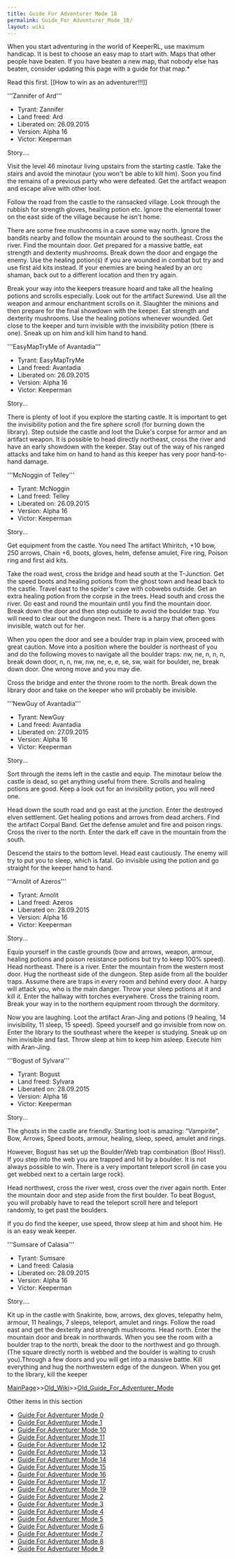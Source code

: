 ```yaml
---
title: Guide For Adventurer Mode 18
permalink: Guide_For_Adventurer_Mode_18/
layout: wiki
---
```


When you start adventuring in the world of KeeperRL, use maximum handicap. It is best to choose an easy map to start with. Maps that other people have beaten. If you have beaten a new map, that nobody else has beaten, consider updating this page with a guide for that map.* 

Read this first.
[[How to win as an adventurer!!!]]


'''Zannifer of Ard'''

* Tyrant:        Zannifer
* Land freed:    Ard
* Liberated on:  26.09.2015
* Version:       Alpha 16
* Victor:        Keeperman

Story....

Visit the level 46 minotaur living upstairs from the starting castle. Take the stairs and avoid the minotaur (you won't be able to kill him). Soon you find the remains of a previous party who were defeated. Get the artifact weapon and escape alive with other loot.

Follow the road from the castle to the ransacked village. Look through the rubbish for strength gloves, healing potion etc. Ignore the elemental tower on the east side of the village because he isn't home.

There are some free mushrooms in a cave some way north. Ignore the bandits nearby and follow the mountain around to the southeast. Cross the river. Find the mountain door. Get prepared for a massive battle, eat strength and dexterity mushrooms. Break down the door and engage the enemy. Use the healing potion(s) if you are wounded in combat but try and use first aid kits instead. If your enemies are being healed by an orc shaman, back out to a different location and then try again.

Break your way into the keepers treasure hoard and take all the healing potions and scrolls especially. Look out for the artifact Surewind. Use all the weapon and armour enchantment scrolls on it. Slaughter the minions and then prepare for the final showdown with the keeper. Eat strength and dexterity mushrooms. Use the healing potions whenever wounded. Get close to the keeper and turn invisible with the invisibility potion (there is one). Sneak up on him and kill him hand to hand.



'''EasyMapTryMe of Avantadia'''

* Tyrant:        EasyMapTryMe
* Land freed:    Avantadia
* Liberated on:  26.09.2015
* Version:       Alpha 16
* Victor:        Keeperman

Story...

There is plenty of loot if you explore the starting castle. It is important to get the invisibility potion and the fire sphere scroll (for burning down the library). Step outside the castle and loot the Duke's corpse for armor and an artifact weapon. It is possible to head directly northeast, cross the river and have an early showdown with the keeper. Stay out of the way of his ranged attacks and take him on hand to hand as this keeper has very poor hand-to-hand damage.



'''McNoggin of Telley'''

* Tyrant:        McNoggin
* Land freed:    Telley
* Liberated on:  26.09.2015
* Version:       Alpha 16
* Victor:        Keeperman

Story...

Get equipment from the castle. You need The artifact Whiritch, +10 bow, 250 arrows, Chain +6, boots, gloves, helm, defense amulet, Fire ring, Poison ring and first aid kits.

Take the road west, cross the bridge and head south at the T-Junction. Get the speed boots and healing potions from the ghost town and head back to the castle. Travel east to the spider's cave with cobwebs outside. Get an extra healing potion from the corpse in the trees.
Head south and cross the river. Go east and round the mountain until you find the mountain door. Break down the door and then step outside to avoid the boulder trap. You will need to clear out the dungeon next. There is a harpy that often goes invisible, watch out for her.

When you open the door and see a boulder trap in plain view, proceed with great caution. Move into a position where the boulder is northeast of you and do the following moves to navigate all the boulder traps: nw, ne, n, n, n, break down door, n, n, nw, nw, ne, e, e, se, sw, wait for boulder, ne, break down door. One wrong move and you may die.

Cross the bridge and enter the throne room to the north. Break down the library door and take on the keeper who will probably be invisible.



'''NewGuy of Avantadia'''

* Tyrant:        NewGuy
* Land freed:    Avantadia
* Liberated on:  27.09.2015
* Version:       Alpha 16
* Victor:        Keeperman

Story...

Sort through the items left in the castle and equip. The minotaur below the castle is dead, so get anything useful from there. Scrolls and healing potions are good. Keep a look out for an invisibility potion, you will need one.

Head down the south road and go east at the junction. Enter the destroyed elven settlement. Get healing potions and arrows from dead archers. Find the artifact Corpal Band. Get the defense amulet and fire and poison rings. Cross the river to the north. Enter the dark elf cave in the mountain from the south.

Descend the stairs to the bottom level. Head east cautiously. The enemy will try to put you to sleep, which is fatal. Go invisible using the potion and go straight for the keeper hand to hand.



'''Arnolit of Azeros'''

* Tyrant:        Arnolit
* Land freed:    Azeros
* Liberated on:  28.09.2015
* Version:       Alpha 16
* Victor:        Keeperman

Story...

Equip yourself in the castle grounds (bow and arrows, weapon, armour, healing potions and poison resistance potions but try to keep 100% speed). Head northeast. There is a river. Enter the mountain from the western most door. Hug the northeast side of the dungeon. Step aside from all the boulder traps. Assume there are traps in every room and behind every door. A harpy will attack you, who is the main danger. Throw your sleep potions at it and kill it. Enter the hallway with torches everywhere. Cross the training room. Break your way in to the northern equipment room through the dormitory.

Now you are laughing. Loot the artifact Aran-Jing and potions (9 healing, 14 invisibility, 11 sleep, 15 speed). Speed yourself and go invisible from now on. Enter the library to the southeast where the keeper is studying. Sneak up on him invisible and fast. Throw sleep at him to keep him asleep. Execute him with Aran-Jing.



'''Bogust of Sylvara'''

* Tyrant:        Bogust
* Land freed:    Sylvara
* Liberated on:  28.09.2015
* Version:       Alpha 16
* Victor:        Keeperman

Story...

The ghosts in the castle are friendly. Starting loot is amazing: “Vampirite”, Bow, Arrows, Speed boots, armour, healing, sleep, speed, amulet and rings. 

However, Bogust has set up the Boulder/Web trap combination (Boo! Hiss!).  If you step into the web you are trapped and hit by a boulder. It is not always possible to win. There is a very important teleport scroll (in case you get webbed next to a certain large rock). 

Head northwest, cross the river west, cross over the river again north. Enter the mountain door and step aside from the first boulder. To beat Bogust, you will probably have to read the teleport scroll here and teleport randomly, to get past the boulders. 

If you do find the keeper, use speed, throw sleep at him and shoot him. He is an easy weak keeper.



'''Sumsare of Calasia'''

* Tyrant:        Sumsare
* Land freed:    Calasia
* Liberated on:  28.09.2015
* Version:       Alpha 16
* Victor:        Keeperman

Story....

Kit up in the castle with Snakirite, bow, arrows, dex gloves, telepathy helm, armour, 11 healings, 7 sleeps, teleport, amulet and rings. Follow the road east and get the dexterity and strength mushrooms. Head north. Enter the mountain door and break in northwards. When you see the room with a boulder trap to the north, break the door to the northwest and go through. (The square directly north is webbed and the boulder is waiting to crush you).Through a few doors and you will get into a massive battle. Kill everything and hug the northwestern edge of the dungeon. When you get to the library, kill the keeper

[MainPage](/keeperrl_wiki/ "wikilink")>>[Old_Wiki](/keeperrl_wiki/Old_Wiki "wikilink")>>[Old_Guide_For_Adventurer_Mode](/keeperrl_wiki/Old_Guide_For_Adventurer_Mode "wikilink")

Other items in this section
-    [Guide For Adventurer Mode 0](/keeperrl_wiki/Guide_For_Adventurer_Mode_0 "wikilink")
-    [Guide For Adventurer Mode 1](/keeperrl_wiki/Guide_For_Adventurer_Mode_1 "wikilink")
-    [Guide For Adventurer Mode 10](/keeperrl_wiki/Guide_For_Adventurer_Mode_10 "wikilink")
-    [Guide For Adventurer Mode 11](/keeperrl_wiki/Guide_For_Adventurer_Mode_11 "wikilink")
-    [Guide For Adventurer Mode 12](/keeperrl_wiki/Guide_For_Adventurer_Mode_12 "wikilink")
-    [Guide For Adventurer Mode 13](/keeperrl_wiki/Guide_For_Adventurer_Mode_13 "wikilink")
-    [Guide For Adventurer Mode 14](/keeperrl_wiki/Guide_For_Adventurer_Mode_14 "wikilink")
-    [Guide For Adventurer Mode 15](/keeperrl_wiki/Guide_For_Adventurer_Mode_15 "wikilink")
-    [Guide For Adventurer Mode 16](/keeperrl_wiki/Guide_For_Adventurer_Mode_16 "wikilink")
-    [Guide For Adventurer Mode 17](/keeperrl_wiki/Guide_For_Adventurer_Mode_17 "wikilink")
-    [Guide For Adventurer Mode 19](/keeperrl_wiki/Guide_For_Adventurer_Mode_19 "wikilink")
-    [Guide For Adventurer Mode 2](/keeperrl_wiki/Guide_For_Adventurer_Mode_2 "wikilink")
-    [Guide For Adventurer Mode 3](/keeperrl_wiki/Guide_For_Adventurer_Mode_3 "wikilink")
-    [Guide For Adventurer Mode 4](/keeperrl_wiki/Guide_For_Adventurer_Mode_4 "wikilink")
-    [Guide For Adventurer Mode 5](/keeperrl_wiki/Guide_For_Adventurer_Mode_5 "wikilink")
-    [Guide For Adventurer Mode 6](/keeperrl_wiki/Guide_For_Adventurer_Mode_6 "wikilink")
-    [Guide For Adventurer Mode 7](/keeperrl_wiki/Guide_For_Adventurer_Mode_7 "wikilink")
-    [Guide For Adventurer Mode 8](/keeperrl_wiki/Guide_For_Adventurer_Mode_8 "wikilink")
-    [Guide For Adventurer Mode 9](/keeperrl_wiki/Guide_For_Adventurer_Mode_9 "wikilink")
